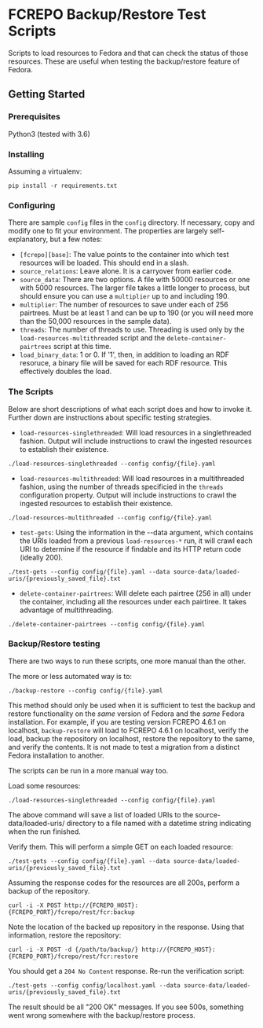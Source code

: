 # FCREPO Backup/Restore Test Scripts

Scripts to load resources to Fedora and that can check the status of those resources.  These are useful when testing the backup/restore feature of Fedora.

## Getting Started

### Prerequisites

Python3 (tested with 3.6)

### Installing

Assuming a virtualenv:

```
pip install -r requirements.txt
```

### Configuring

There are sample `config` files in the `config` directory.  If necessary, copy and modify one to fit your environment. The properties are largely self-explanatory, but a few notes:

- `[fcrepo][base]`: The value points to the container into which test resources will be loaded. This should end in a slash.
- `source_relations`: Leave alone. It is a carryover from earlier code.
- `source_data`: There are two options.  A file with 50000 resources or one with 5000 resources.  The larger file takes a little longer to process, but should ensure you can use a `multiplier` up to and including 190.
- `multiplier`: The number of resources to save under each of 256 pairtrees.  Must be at least 1 and can be up to 190 (or you will need more than the 50,000 resources in the sample data).
- `threads`: The number of threads to use.  Threading is used only by the `load-resources-multithreaded` script and the `delete-container-pairtrees` script at this time.
- `load_binary_data`: 1 or 0. If '1', then, in addition to loading an RDF resoruce, a binary file will be saved for each RDF resource.  This effectively doubles the load.


### The Scripts

Below are short descriptions of what each script does and how to invoke it.  Further down are instructions about specific testing strategies.

- `load-resources-singlethreaded`: Will load resources in a singlethreaded fashion.  Output will include instructions to crawl the ingested resources to establish their existence. 
```
./load-resources-singlethreaded --config config/{file}.yaml
```

- `load-resources-multithreaded`: Will load resources in a multithreaded fashion, using the number of threads specificied in the `threads` configuration property.  Output will include instructions to crawl the ingested resources to establish their existence.
```
./load-resources-multithreaded --config config/{file}.yaml
```

- `test-gets`:  Using the information in the --data argument, which contains the URIs loaded from a previous `load-resources-*` run, it will crawl each URI to determine if the resource if findable and its HTTP return code (ideally 200).
```
./test-gets --config config/{file}.yaml --data source-data/loaded-uris/{previously_saved_file}.txt
```

- `delete-container-pairtrees`: Will delete each pairtree (256 in all) under the container, including all the resources under each pairtiree.  It takes advantage of multithreading.
```
./delete-container-pairtrees --config config/{file}.yaml
```

### Backup/Restore testing

There are two ways to run these scripts, one more manual than the other.

The more or less automated way is to:

```
./backup-restore --config config/{file}.yaml
```

This method should only be used when it is sufficient to test the backup and restore functionality on the *same* version of Fedora and the *same* Fedora installation.  For example, if you are testing version FCREPO 4.6.1 on localhost, `backup-restore` will load to FCREPO 4.6.1 on localhost, verify the load, backup the repository on localhost, restore the repository to the same, and verify the contents.  It is not made to test a migration from a distinct Fedora installation to another.

The scripts can be run in a more manual way too.

Load some resources:

```
./load-resources-singlethreaded --config config/{file}.yaml 
```

The above command will save a list of loaded URIs to the source-data/loaded-uris/ directory to a file named with a datetime string indicating when the run finished.  

Verify them.  This will perform a simple GET on each loaded resource:
```
./test-gets --config config/{file}.yaml --data source-data/loaded-uris/{previously_saved_file}.txt
```

Assuming the response codes for the resources are all 200s, perform a backup of the repository.
```
curl -i -X POST http://{FCREPO_HOST}:{FCREPO_PORT}/fcrepo/rest/fcr:backup
```

Note the location of the backed up repository in the response.  Using that information, restore the repository:
```
curl -i -X POST -d {/path/to/backup/} http://{FCREPO_HOST}:{FCREPO_PORT}/fcrepo/rest/fcr:restore
```

You should get a `204 No Content` response.  Re-run the verification script:
```
./test-gets --config config/localhost.yaml --data source-data/loaded-uris/{previously_saved_file}.txt
```

The result should be all "200 OK" messages.  If you see 500s, something went wrong somewhere with the backup/restore process.
